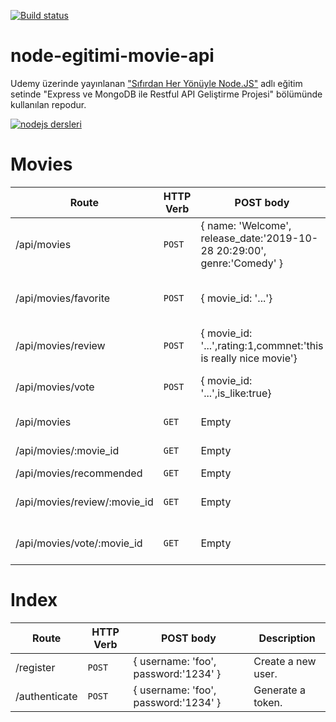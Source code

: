 [![Build status](https://api.travis-ci.org/meseven/node-egitimi-movie-api.svg)](https://travis-ci.org/meseven/node-egitimi-movie-api)

# node-egitimi-movie-api
Udemy üzerinde yayınlanan ["Sıfırdan Her Yönüyle Node.JS"](http://bit.ly/ndjsm) adlı eğitim setinde "Express ve MongoDB ile Restful API Geliştirme Projesi" bölümünde kullanılan repodur.


[![nodejs dersleri](https://mehmetseven.net/content/images/2017/12/nodejs-mehmet-seven.jpg)](http://bit.ly/ndjsm)

# Movies

| Route | HTTP Verb	 | POST body	 | Description	 |
| --- | --- | --- | --- |
| /api/movies | `POST` | { name: 'Welcome', release_date:'2019-10-28 20:29:00', genre:'Comedy' } | Create a new movie. |
| /api/movies/favorite | `POST` | { movie_id: '...'} | Create a new favorite movie. |
| /api/movies/review   | `POST` | { movie_id: '...',rating:1,commnet:'this is really nice movie'} | Create a review for movie. |
| /api/movies/vote   | `POST` | { movie_id: '...',is_like:true} | Create a vote for movie. |
| /api/movies | `GET` | Empty | List all movies. |
| /api/movies/:movie_id | `GET` | Empty | get a movie. |
| /api/movies/recommended | `GET` | Empty | Get movies. |
| /api/movies/review/:movie_id | `GET` | Empty | Get list of revies of movie. |
| /api/movies/vote/:movie_id | `GET` | Empty | Get list of votes of movie. |

# Index

| Route | HTTP Verb	 | POST body	 | Description	 |
| --- | --- | --- | --- |
| /register | `POST` | { username: 'foo', password:'1234' } | Create a new user. |
| /authenticate | `POST` | { username: 'foo', password:'1234' } | Generate a token. |
